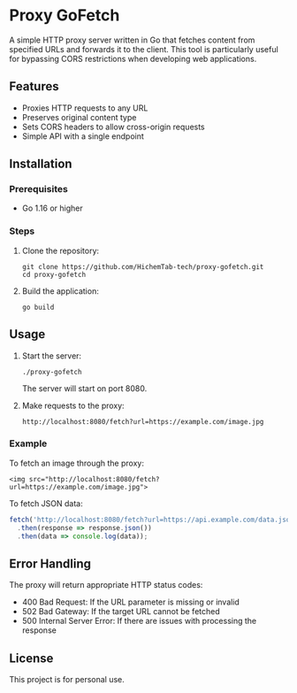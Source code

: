 # Proxy GoFetch

A simple HTTP proxy server written in Go that fetches content from specified URLs and forwards it to the client. This tool is particularly useful for bypassing CORS restrictions when developing web applications.

## Features

- Proxies HTTP requests to any URL
- Preserves original content type
- Sets CORS headers to allow cross-origin requests
- Simple API with a single endpoint

## Installation

### Prerequisites

- Go 1.16 or higher

### Steps

1. Clone the repository:
   ```
   git clone https://github.com/HichemTab-tech/proxy-gofetch.git
   cd proxy-gofetch
   ```

2. Build the application:
   ```
   go build
   ```

## Usage

1. Start the server:
   ```
   ./proxy-gofetch
   ```
   The server will start on port 8080.

2. Make requests to the proxy:
   ```
   http://localhost:8080/fetch?url=https://example.com/image.jpg
   ```

### Example

To fetch an image through the proxy:
```
<img src="http://localhost:8080/fetch?url=https://example.com/image.jpg">
```

To fetch JSON data:
```javascript
fetch('http://localhost:8080/fetch?url=https://api.example.com/data.json')
  .then(response => response.json())
  .then(data => console.log(data));
```

## Error Handling

The proxy will return appropriate HTTP status codes:
- 400 Bad Request: If the URL parameter is missing or invalid
- 502 Bad Gateway: If the target URL cannot be fetched
- 500 Internal Server Error: If there are issues with processing the response

## License

This project is for personal use.